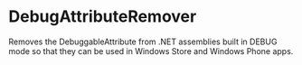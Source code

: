 DebugAttributeRemover
=====================

Removes the DebuggableAttribute from .NET assemblies built in DEBUG mode so that they can be used in Windows Store and Windows Phone apps.
